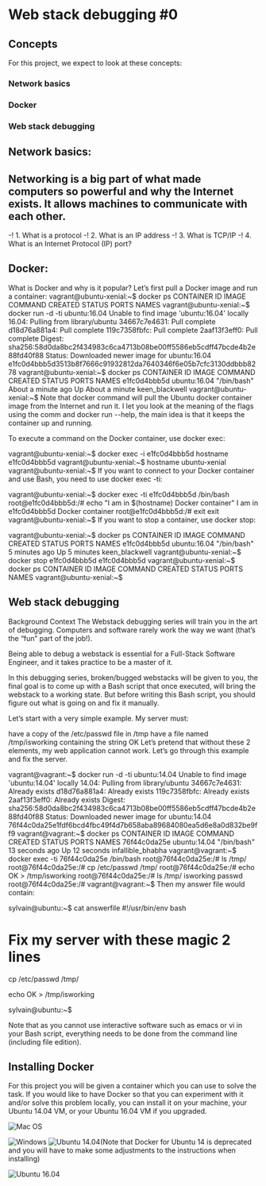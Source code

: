 # Web stack debugging #0


## Concepts
For this project, we expect to look at these concepts:

### Network basics
### Docker
### Web stack debugging

## Network basics:
Networking is a big part of what made computers so powerful and why the Internet exists. It allows machines to communicate with each other.
-
-!	1. What is a protocol
-!	2. What is an IP address
-!	3. What is TCP/IP
-!	4. What is an Internet Protocol (IP) port?
## Docker:

What is Docker and why is it popular? Let’s first pull a Docker image and run a container:
vagrant@ubuntu-xenial:~$ docker ps
CONTAINER ID        IMAGE               COMMAND             CREATED             STATUS              PORTS               NAMES
 vagrant@ubuntu-xenial:~$ docker run -d -ti ubuntu:16.04
 Unable to find image 'ubuntu:16.04' locally
 16.04: Pulling from library/ubuntu
 34667c7e4631: Pull complete
 d18d76a881a4: Pull complete
 119c7358fbfc: Pull complete
 2aaf13f3eff0: Pull complete
 Digest: sha256:58d0da8bc2f434983c6ca4713b08be00ff5586eb5cdff47bcde4b2e88fd40f88
 Status: Downloaded newer image for ubuntu:16.04
 e1fc0d4bbb5d3513b8f7666c91932812da7640346f6e05b7cfc3130ddbbb8278
 vagrant@ubuntu-xenial:~$ docker ps
 CONTAINER ID        IMAGE               COMMAND             CREATED              STATUS              PORTS               NAMES
 e1fc0d4bbb5d        ubuntu:16.04        "/bin/bash"         About a minute ago   Up About a minute                       keen_blackwell
 vagrant@ubuntu-xenial:~$
Note that docker command will pull the Ubuntu docker container image from the Internet and run it. I let you look at the meaning of the flags using the comm and docker run --help, the main idea is that it keeps the container up and running.

To execute a command on the Docker container, use docker exec:

 vagrant@ubuntu-xenial:~$ docker exec -i e1fc0d4bbb5d hostname
 e1fc0d4bbb5d
 vagrant@ubuntu-xenial:~$ hostname
 ubuntu-xenial
 vagrant@ubuntu-xenial:~$
If you want to connect to your Docker container and use Bash, you need to use docker exec -ti:

 vagrant@ubuntu-xenial:~$ docker exec -ti e1fc0d4bbb5d /bin/bash
 root@e1fc0d4bbb5d:/# echo "I am in $(hostname) Docker container"
 I am in e1fc0d4bbb5d Docker container
 root@e1fc0d4bbb5d:/# exit
 exit
 vagrant@ubuntu-xenial:~$
If you want to stop a container, use docker stop:

 vagrant@ubuntu-xenial:~$ docker ps
 CONTAINER ID        IMAGE               COMMAND             CREATED             STATUS              PORTS               NAMES
 e1fc0d4bbb5d        ubuntu:16.04        "/bin/bash"         5 minutes ago       Up 5 minutes                            keen_blackwell
 vagrant@ubuntu-xenial:~$ docker stop e1fc0d4bbb5d
 e1fc0d4bbb5d
 vagrant@ubuntu-xenial:~$ docker ps
 CONTAINER ID        IMAGE               COMMAND             CREATED             STATUS              PORTS               NAMES
 vagrant@ubuntu-xenial:~$

## Web stack debugging

Background Context
The Webstack debugging series will train you in the art of debugging. Computers and software rarely work the way we want (that’s the “fun” part of the job!).

Being able to debug a webstack is essential for a Full-Stack Software Engineer, and it takes practice to be a master of it.

In this debugging series, broken/bugged webstacks will be given to you, the final goal is to come up with a Bash script that once executed, will bring the webstack to a working state. But before writing this Bash script, you should figure out what is going on and fix it manually.

Let’s start with a very simple example. My server must:

have a copy of the /etc/passwd file in /tmp
have a file named /tmp/isworking containing the string OK Let’s pretend that without these 2 elements, my web application cannot work.
Let’s go through this example and fix the server.

vagrant@vagrant:~$ docker run -d -ti ubuntu:14.04
Unable to find image 'ubuntu:14.04' locally
14.04: Pulling from library/ubuntu
34667c7e4631: Already exists
d18d76a881a4: Already exists
119c7358fbfc: Already exists
2aaf13f3eff0: Already exists
Digest: sha256:58d0da8bc2f434983c6ca4713b08be00ff5586eb5cdff47bcde4b2e88fd40f88
Status: Downloaded newer image for ubuntu:14.04
76f44c0da25e1fdf6bcd4fbc49f4d7b658aba89684080ea5d6e8a0d832be9ff9
vagrant@vagrant:~$ docker ps
CONTAINER ID        IMAGE               COMMAND             CREATED             STATUS              PORTS               NAMES
76f44c0da25e        ubuntu:14.04        "/bin/bash"         13 seconds ago      Up 12 seconds                           infallible_bhabha
vagrant@vagrant:~$ docker exec -ti 76f44c0da25e /bin/bash
root@76f44c0da25e:/# ls /tmp/
root@76f44c0da25e:/# cp /etc/passwd /tmp/
root@76f44c0da25e:/# echo OK > /tmp/isworking
root@76f44c0da25e:/# ls /tmp/
isworking  passwd
root@76f44c0da25e:/#
vagrant@vagrant:~$
Then my answer file would contain:

sylvain@ubuntu:~$ cat answerfile
#!/usr/bin/env bash
# Fix my server with these magic 2 lines
cp /etc/passwd /tmp/

echo OK > /tmp/isworking

sylvain@ubuntu:~$

Note that as you cannot use interactive software such as emacs or vi in your Bash script, everything needs to be done from the command line (including file edition).

## Installing Docker
For this project you will be given a container which you can use to solve the task. If you would like to have Docker so that you can experiment with it and/or solve this problem locally, you can install it on your machine, your Ubuntu 14.04 VM, or your Ubuntu 16.04 VM if you upgraded.

![Mac OS](https://docs.docker.com/desktop/install/mac-install/)

![Windows](https://docs.docker.com/desktop/install/windows-install/)
![Ubuntu 14.04](https://www.liquidweb.com/kb/how-to-install-docker-on-ubuntu-14-04-lts/)(Note that Docker for Ubuntu 14 is deprecated and you will have to make some adjustments to the instructions when installing)

![Ubuntu 16.04](https://www.digitalocean.com/community/tutorials/how-to-install-and-use-docker-on-ubuntu-16-04)
